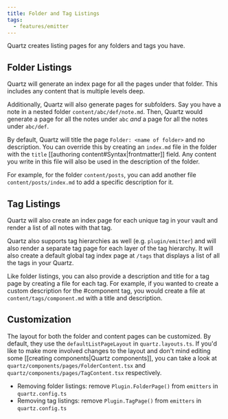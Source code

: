```yaml
---
title: Folder and Tag Listings
tags:
  - features/emitter
---
```


Quartz creates listing pages for any folders and tags you have.

## Folder Listings

Quartz will generate an index page for all the pages under that folder. This includes any content that is multiple levels deep.

Additionally, Quartz will also generate pages for subfolders. Say you have a note in a nested folder `content/abc/def/note.md`. Then, Quartz would generate a page for all the notes under `abc` _and_ a page for all the notes under `abc/def`.

By default, Quartz will title the page `Folder: <name of folder>` and no description. You can override this by creating an `index.md` file in the folder with the `title` [[authoring content#Syntax|frontmatter]] field. Any content you write in this file will also be used in the description of the folder.

For example, for the folder `content/posts`, you can add another file `content/posts/index.md` to add a specific description for it.

## Tag Listings

Quartz will also create an index page for each unique tag in your vault and render a list of all notes with that tag.

Quartz also supports tag hierarchies as well (e.g. `plugin/emitter`) and will also render a separate tag page for each layer of the tag hierarchy. It will also create a default global tag index page at `/tags` that displays a list of all the tags in your Quartz.

Like folder listings, you can also provide a description and title for a tag page by creating a file for each tag. For example, if you wanted to create a custom description for the #component tag, you would create a file at `content/tags/component.md` with a title and description.

## Customization

The layout for both the folder and content pages can be customized. By default, they use the `defaultListPageLayout` in `quartz.layouts.ts`. If you'd like to make more involved changes to the layout and don't mind editing some [[creating components|Quartz components]], you can take a look at `quartz/components/pages/FolderContent.tsx` and `quartz/components/pages/TagContent.tsx` respectively.

- Removing folder listings: remove `Plugin.FolderPage()` from `emitters` in `quartz.config.ts`
- Removing tag listings: remove `Plugin.TagPage()` from `emitters` in `quartz.config.ts`
